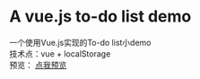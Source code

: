 # A vue.js to-do list demo
一个使用Vue.js实现的To-do list小demo<br>
技术点：vue + localStorage<br>
预览： <a href="https://jyoops.github.io/ToDoList---Vue/" target="_blank">点我预览</a><br>
